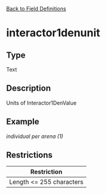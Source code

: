 [Back to Field Definitions](../../field_definition_overview)
# interactor1denunit

## Type
Text

## Description


Units of Interactor1DenValue
## Example
*individual per arena (1)*

## Restrictions
| Restriction |
| :---------: |
| Length <= 255 characters |

